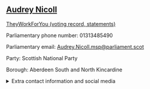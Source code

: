 ## <a href="https://www.parliament.scot/msps/current-and-previous-msps/audrey-nicoll">Audrey Nicoll</a>

<a href="https://www.theyworkforyou.com/mp/26009/audrey_nicoll">TheyWorkForYou (voting record, statements)</a> 

Parliamentary phone number: 01313485490 

Parliamentary email: Audrey.Nicoll.msp@parliament.scot 

Party: Scottish National Party 

Borough: Aberdeen South and North Kincardine 

<details><summary>Extra contact information and social media</summary> 
<li>Parliamentary address: The Scottish Parliament, EH99 1SP, Edinburgh</li>
<li>Local office address: 51 Victoria Road, Aberdeen, AB11 9LS</li>
<li>Local office phone number: 01224876743</li>
<li>Twitter:</li>
<li>Facebook:</li>
<li>Website:</li>
</details>